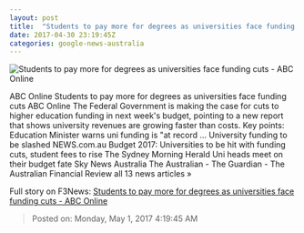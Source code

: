 ```yaml
---
layout: post
title:  "Students to pay more for degrees as universities face funding cuts - ABC Online"
date: 2017-04-30 23:19:45Z
categories: google-news-australia
---
```


![Students to pay more for degrees as universities face funding cuts - ABC Online](http://www.abc.net.au/news/image/5954178-1x1-700x700.jpg)

ABC Online Students to pay more for degrees as universities face funding cuts ABC Online The Federal Government is making the case for cuts to higher education funding in next week's budget, pointing to a new report that shows university revenues are growing faster than costs. Key points: Education Minister warns uni funding is "at record ... University funding to be slashed NEWS.com.au Budget 2017: Universities to be hit with funding cuts, student fees to rise The Sydney Morning Herald Uni heads meet on their budget fate Sky News Australia The Australian - The Guardian - The Australian Financial Review all 13 news articles »


Full story on F3News: [Students to pay more for degrees as universities face funding cuts - ABC Online](http://www.f3nws.com/n/Tyh3zC)

> Posted on: Monday, May 1, 2017 4:19:45 AM

